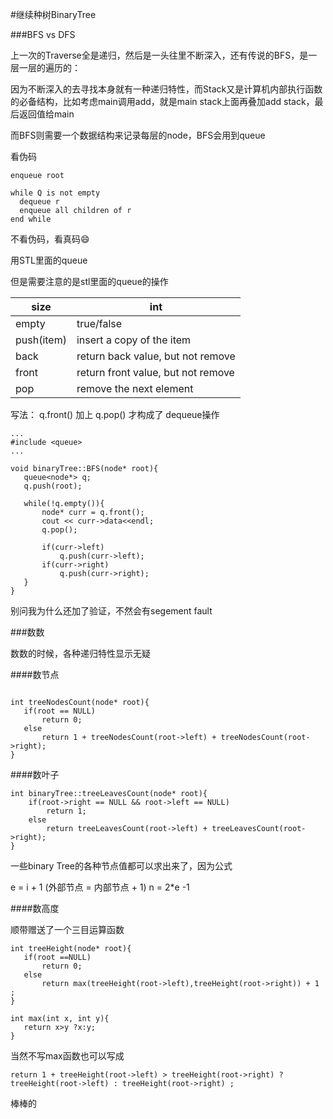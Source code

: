 #继续种树BinaryTree


###BFS vs DFS

上一次的Traverse全是递归，然后是一头往里不断深入，还有传说的BFS，是一层一层的遍历的：


因为不断深入的去寻找本身就有一种递归特性，而Stack又是计算机内部执行函数的必备结构，比如考虑main调用add，就是main stack上面再叠加add stack，最后返回值给main

而BFS则需要一个数据结构来记录每层的node，BFS会用到queue

看伪码


```
enqueue root

while Q is not empty
  dequeue r
  enqueue all children of r
end while

```


 不看伪码，看真码😄
 
 用STL里面的queue
 
 但是需要注意的是stl里面的queue的操作
 
 
 
 | size       | int                                |
|------------|------------------------------------|
| empty      | true/false                         |
| push(item) | insert a copy of the item          |
| back       | return back value, but not remove  |
| front      | return front value, but not remove |
| pop        | remove the next element            |



写法：
q.front() 加上 q.pop() 才构成了 dequeue操作

 
 
 
 ```
 ...
 #include <queue>
 ...
 
void binaryTree::BFS(node* root){
    queue<node*> q;
    q.push(root);
    
    while(!q.empty()){
        node* curr = q.front();
        cout << curr->data<<endl;
        q.pop();
        
        if(curr->left)
            q.push(curr->left);
        if(curr->right)
            q.push(curr->right);
    }
}
 
 ```
 
 别问我为什么还加了验证，不然会有segement fault
 
 
  
 
 
###数数




数数的时候，各种递归特性显示无疑


####数节点
 
 

 
 ```

int treeNodesCount(node* root){
    if(root == NULL)
        return 0;
    else 
        return 1 + treeNodesCount(root->left) + treeNodesCount(root->right);
}

 ```



####数叶子

```
int binaryTree::treeLeavesCount(node* root){
    if(root->right == NULL && root->left == NULL)
        return 1;
    else 
        return treeLeavesCount(root->left) + treeLeavesCount(root->right);
}     

```
 
一些binary Tree的各种节点值都可以求出来了，因为公式

e = i + 1 (外部节点 = 内部节点 + 1)
n = 2*e -1




####数高度
 
顺带赠送了一个三目运算函数

 
 ```
 int treeHeight(node* root){
    if(root ==NULL)
        return 0;
    else 
        return max(treeHeight(root->left),treeHeight(root->right)) + 1 ;
}

int max(int x, int y){
    return x>y ?x:y;
}
 
 ```


当然不写max函数也可以写成


```
return 1 + treeHeight(root->left) > treeHeight(root->right) ? treeHeight(root->left) : treeHeight(root->right) ;

``` 
 
 
 棒棒的
 
 







